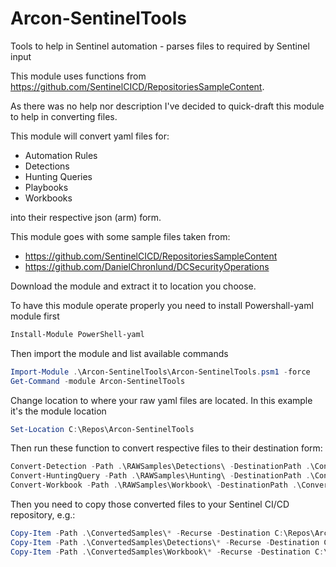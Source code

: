 # Arcon-SentinelTools
Tools to help in Sentinel automation - parses files to required by Sentinel input

This module uses functions from https://github.com/SentinelCICD/RepositoriesSampleContent.

As there was no help nor description I've decided to quick-draft this module to help in converting files.

This module will convert yaml files for:
- Automation Rules
- Detections
- Hunting Queries
- Playbooks
- Workbooks

into their respective json (arm) form. 

This module goes with some sample files taken from:
- https://github.com/SentinelCICD/RepositoriesSampleContent
- https://github.com/DanielChronlund/DCSecurityOperations 


Download the module and extract it to location you choose. 

To have this module operate properly you need to install Powershall-yaml module first

```powershell
Install-Module PowerShell-yaml

```
Then import the module and list available commands

```powershell
Import-Module .\Arcon-SentinelTools\Arcon-SentinelTools.psm1 -force
Get-Command -module Arcon-SentinelTools
```

Change location to where your raw yaml files are located. In this example it's the module location

```powershell
Set-Location C:\Repos\Arcon-SentinelTools
```

Then run these function to convert respective files to their destination form:
```powershell
Convert-Detection -Path .\RAWSamples\Detections\ -DestinationPath .\ConvertedSamples\Detections\ -Verbose
Convert-HuntingQuery -Path .\RAWSamples\Hunting\ -DestinationPath .\ConvertedSamples\Hunting\ -Verbose
Convert-Workbook -Path .\RAWSamples\Workbook\ -DestinationPath .\ConvertedSamples\Workbook\ -Verbose
```

Then you need to copy those converted files to your Sentinel CI/CD repository, e.g.:

```powershell
Copy-Item -Path .\ConvertedSamples\* -Recurse -Destination C:\Repos\Arcon-Soc\SentinelContent\
Copy-Item -Path .\ConvertedSamples\Detections\* -Recurse -Destination C:\Repos\Arcon-Soc\SentinelContent\Detections\ -Force\
Copy-Item -Path .\ConvertedSamples\Workbook\* -Recurse -Destination C:\Repos\Arcon-Soc\SentinelContent\Workbook\ -Force
```